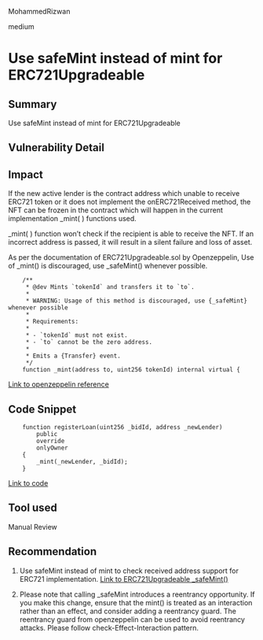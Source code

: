 MohammedRizwan

medium

# Use safeMint instead of mint for ERC721Upgradeable

## Summary
Use safeMint instead of mint for ERC721Upgradeable

## Vulnerability Detail
## Impact
If the new active lender is the contract address which unable to receive ERC721 token or it does not implement the onERC721Received method, the NFT can be frozen in the contract which will happen in the current implementation _mint( ) functions used.

_mint( ) function won’t check if the recipient is able to receive the NFT. If an incorrect address is passed, it will result in a silent failure and loss of asset.

As per the documentation of ERC721Upgradeable.sol by Openzeppelin, Use of _mint() is discouraged, use _safeMint() whenever possible.

```solidity
    /**
     * @dev Mints `tokenId` and transfers it to `to`.
     *
     * WARNING: Usage of this method is discouraged, use {_safeMint} whenever possible
     *
     * Requirements:
     *
     * - `tokenId` must not exist.
     * - `to` cannot be the zero address.
     *
     * Emits a {Transfer} event.
     */
    function _mint(address to, uint256 tokenId) internal virtual {
```
[Link to openzeppelin reference](https://github.com/OpenZeppelin/openzeppelin-contracts-upgradeable/blob/dd8ca8adc47624c5c5e2f4d412f5f421951dcc25/contracts/token/ERC721/ERC721Upgradeable.sol#L257-L269)

## Code Snippet
```solidity
    function registerLoan(uint256 _bidId, address _newLender)
        public
        override
        onlyOwner
    {
        _mint(_newLender, _bidId);
    }
```
[Link to code](https://github.com/teller-protocol/teller-protocol-v2/blob/cb66c9e348cdf1fd6d9b0416a49d663f5b6a693c/packages/contracts/contracts/LenderManager.sol#L40-L46)

## Tool used
Manual Review

## Recommendation
1) Use safeMint instead of mint to check received address support for ERC721 implementation. [Link to ERC721Upgradeable _safeMint() ](https://github.com/OpenZeppelin/openzeppelin-contracts-upgradeable/blob/dd8ca8adc47624c5c5e2f4d412f5f421951dcc25/contracts/token/ERC721/ERC721Upgradeable.sol#L241-L243)

2) Please note that calling _safeMint introduces a reentrancy opportunity. If you make this change, ensure that the mint() is treated as an interaction rather than an effect, and consider adding a reentrancy guard. The reentrancy guard from openzeppelin can be used to avoid reentrancy attacks. Please follow check-Effect-Interaction pattern.
